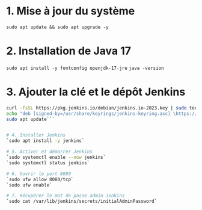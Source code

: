 # 1. Mise à jour du système
`sudo apt update && sudo apt upgrade -y`

# 2. Installation de Java 17
`sudo apt install -y fontconfig openjdk-17-jre`
`java -version`

# 3. Ajouter la clé et le dépôt Jenkins
```bash
curl -fsSL https://pkg.jenkins.io/debian/jenkins.io-2023.key | sudo tee \ /usr/share/keyrings jenkins-keyring.asc > /dev/null
echo "deb [signed-by=/usr/share/keyrings/jenkins-keyring.asc] \https://pkg.jenkins.io/debian binary/" | sudo tee \ /etc/apt/sources.list.d/jenkins.list > /dev/null
sudo apt update```


# 4. Installer Jenkins
`sudo apt install -y jenkins`

# 5. Activer et démarrer Jenkins
`sudo systemctl enable --now jenkins`
`sudo systemctl status jenkins`

# 6. Ouvrir le port 8080
`sudo ufw allow 8080/tcp`
`sudo ufw enable`

# 7. Récupérer le mot de passe admin Jenkins
`sudo cat /var/lib/jenkins/secrets/initialAdminPassword`
